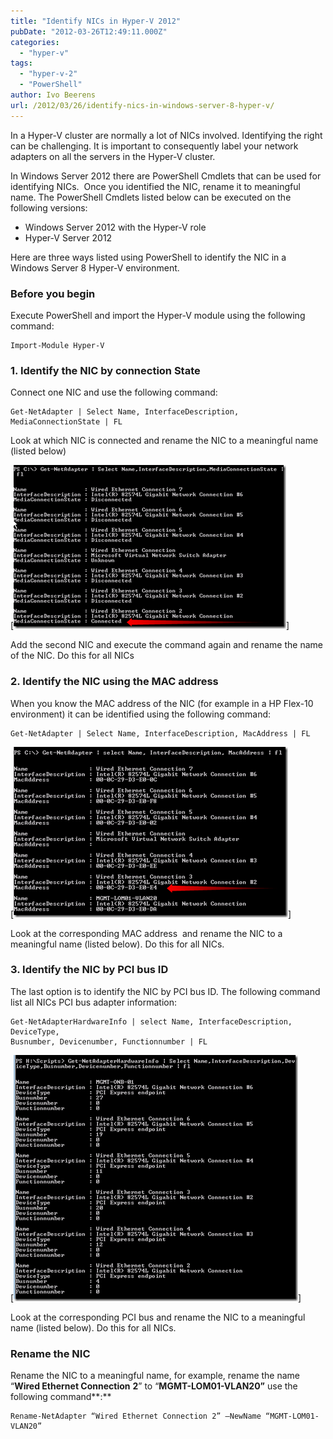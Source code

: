 ```yaml
---
title: "Identify NICs in Hyper-V 2012"
pubDate: "2012-03-26T12:49:11.000Z"
categories: 
  - "hyper-v"
tags: 
  - "hyper-v-2"
  - "PowerShell"
author: Ivo Beerens
url: /2012/03/26/identify-nics-in-windows-server-8-hyper-v/
---
```


In a Hyper-V cluster are normally a lot of NICs involved. Identifying the right can be challenging. It is important to consequently label your network adapters on all the servers in the Hyper-V cluster.

In Windows Server 2012 there are PowerShell Cmdlets that can be used for identifying NICs.  Once you identified the NIC, rename it to meaningful name. The PowerShell Cmdlets listed below can be executed on the following versions:

- Windows Server 2012 with the Hyper-V role
- Hyper-V Server 2012

Here are three ways listed using PowerShell to identify the NIC in a Windows Server 8 Hyper-V environment.

### Before you begin

Execute PowerShell and import the Hyper-V module using the following command:
```
Import-Module Hyper-V
```
### 1\. Identify the NIC by connection State

Connect one NIC and use the following command:

```
Get-NetAdapter | Select Name, InterfaceDescription, MediaConnectionState | FL
```

Look at which NIC is connected and rename the NIC to a meaningful name (listed below)

[![image](images/image9_thumb1.png)]

Add the second NIC and execute the command again and rename the name of the NIC. Do this for all NICs

### 2\. Identify the NIC using the MAC address

When you know the MAC address of the NIC (for example in a HP Flex-10 environment) it can be identified using the following command:

```
Get-NetAdapter | Select Name, InterfaceDescription, MacAddress | FL
```

[![image](images/image17_thumb1.png)]

Look at the corresponding MAC address  and rename the NIC to a meaningful name (listed below). Do this for all NICs.

### 3\. Identify the NIC by PCI bus ID

The last option is to identify the NIC by PCI bus ID. The following command list all NICs PCI bus adapter information:

```
Get-NetAdapterHardwareInfo | select Name, InterfaceDescription, DeviceType, 
Busnumber, Devicenumber, Functionnumber | FL
```

[![image](images/image13_thumb1.png)]

Look at the corresponding PCI bus and rename the NIC to a meaningful name (listed below). Do this for all NICs.

### Rename the NIC

Rename the NIC to a meaningful name, for example, rename the name “**Wired Ethernet Connection** **2**” to “**MGMT-LOM01-VLAN20”** use the following command**:**

```
Rename-NetAdapter “Wired Ethernet Connection 2” –NewName “MGMT-LOM01-VLAN20”
```